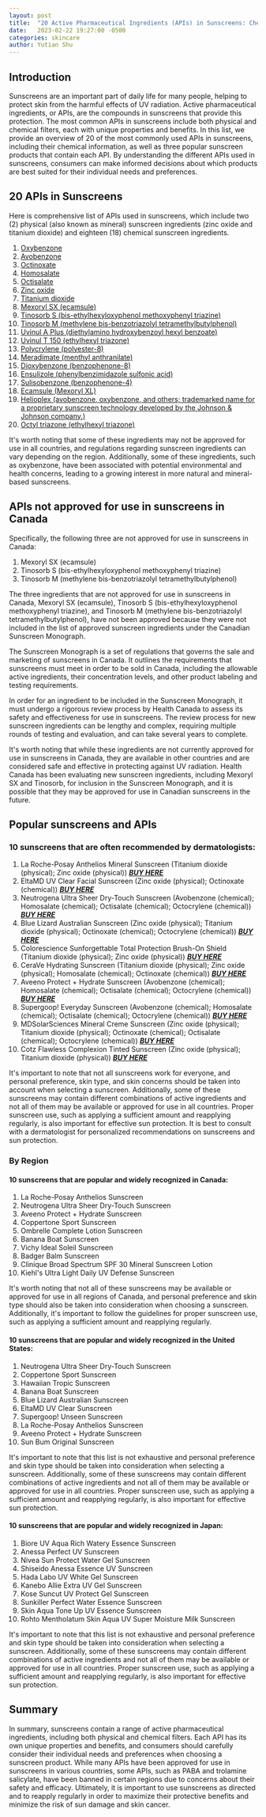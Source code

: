 ```yaml
---
layout: post
title:  "20 Active Pharmaceutical Ingredients (APIs) in Sunscreens: Chemical Information and Popular Products"
date:   2023-02-22 19:27:00 -0500
categories: skincare
author: Yutian Shu
---
```


## Introduction
Sunscreens are an important part of daily life for many people, helping to protect skin from the harmful effects of UV radiation. Active pharmaceutical ingredients, or APIs, are the compounds in sunscreens that provide this protection. The most common APIs in sunscreens include both physical and chemical filters, each with unique properties and benefits. In this list, we provide an overview of 20 of the most commonly used APIs in sunscreens, including their chemical information, as well as three popular sunscreen products that contain each API. By understanding the different APIs used in sunscreens, consumers can make informed decisions about which products are best suited for their individual needs and preferences.

## 20 APIs in Sunscreens
Here is comprehensive list of APIs used in sunscreens, which include   two (2) physical (also known as mineral) sunscreen ingredients (zinc oxide and titanium dioxide) and eighteen (18) chemical sunscreen ingredients.
1. [Oxybenzone](https://pubchem.ncbi.nlm.nih.gov/compound/4632)
2. [Avobenzone](https://pubchem.ncbi.nlm.nih.gov/compound/Avobenzone)
3. [Octinoxate](https://pubchem.ncbi.nlm.nih.gov/compound/octinoxate)
4. [Homosalate](https://pubchem.ncbi.nlm.nih.gov/compound/Homosalate)
5. [Octisalate](https://pubchem.ncbi.nlm.nih.gov/compound/Octisalate)
6. [Zinc oxide](https://pubchem.ncbi.nlm.nih.gov/compound/Zinc-oxide)
7. [Titanium dioxide](https://pubchem.ncbi.nlm.nih.gov/compound/Titanium-dioxide)
8. [Mexoryl SX (ecamsule)](https://pubchem.ncbi.nlm.nih.gov/compound/mexoryl-sx)
9. [Tinosorb S (bis-ethylhexyloxyphenol methoxyphenyl triazine)](https://pubchem.ncbi.nlm.nih.gov/compound/Bemotrizinol)
10. [Tinosorb M (methylene bis-benzotriazolyl tetramethylbutylphenol)](https://pubchem.ncbi.nlm.nih.gov/compound/Methylene-bis-benzotriazolyl-tetramethylbutylphenol)
11. [Uvinul A Plus (diethylamino hydroxybenzoyl hexyl benzoate)](https://pubchem.ncbi.nlm.nih.gov/compound/diethylamino-hydroxybenzoyl-hexyl-benzoate)
12. [Uvinul T 150 (ethylhexyl triazone)](https://pubchem.ncbi.nlm.nih.gov/compound/octyl-triazone)
13. [Polycrylene (polyester-8)](https://pubchem.ncbi.nlm.nih.gov/compound/5350909)
14. [Meradimate (menthyl anthranilate)](https://pubchem.ncbi.nlm.nih.gov/compound/Meradimate)
15. [Dioxybenzone (benzophenone-8)](https://pubchem.ncbi.nlm.nih.gov/compound/9677)
16. [Ensulizole (phenylbenzimidazole sulfonic acid)](https://pubchem.ncbi.nlm.nih.gov/compound/ensulizole)
17. [Sulisobenzone (benzophenone-4)](https://pubchem.ncbi.nlm.nih.gov/compound/5361376)
18. [Ecamsule (Mexoryl XL)](https://pubchem.ncbi.nlm.nih.gov/compound/Mexoryl-XL)
19. [Helioplex (avobenzone, oxybenzone, and others; trademarked name for a proprietary sunscreen technology developed by the Johnson & Johnson company.)](https://www.neutrogena.com/articles/sun/helioplex-technology-explained.html)
20. [Octyl triazone (ethylhexyl triazone)](https://pubchem.ncbi.nlm.nih.gov/compound/160968)

It's worth noting that some of these ingredients may not be approved for use in all countries, and regulations regarding sunscreen ingredients can vary depending on the region. Additionally, some of these ingredients, such as oxybenzone, have been associated with potential environmental and health concerns, leading to a growing interest in more natural and mineral-based sunscreens.

## APIs not approved for use in sunscreens in Canada
Specifically, the following three are not approved for use in sunscreens in Canada:

1.  Mexoryl SX (ecamsule)
2.  Tinosorb S (bis-ethylhexyloxyphenol methoxyphenyl triazine)
3.  Tinosorb M (methylene bis-benzotriazolyl tetramethylbutylphenol)

The three ingredients that are not approved for use in sunscreens in Canada, Mexoryl SX (ecamsule), Tinosorb S (bis-ethylhexyloxyphenol methoxyphenyl triazine), and Tinosorb M (methylene bis-benzotriazolyl tetramethylbutylphenol), have not been approved because they were not included in the list of approved sunscreen ingredients under the Canadian Sunscreen Monograph.

The Sunscreen Monograph is a set of regulations that governs the sale and marketing of sunscreens in Canada. It outlines the requirements that sunscreens must meet in order to be sold in Canada, including the allowable active ingredients, their concentration levels, and other product labeling and testing requirements.

In order for an ingredient to be included in the Sunscreen Monograph, it must undergo a rigorous review process by Health Canada to assess its safety and effectiveness for use in sunscreens. The review process for new sunscreen ingredients can be lengthy and complex, requiring multiple rounds of testing and evaluation, and can take several years to complete.

It's worth noting that while these ingredients are not currently approved for use in sunscreens in Canada, they are available in other countries and are considered safe and effective in protecting against UV radiation. Health Canada has been evaluating new sunscreen ingredients, including Mexoryl SX and Tinosorb, for inclusion in the Sunscreen Monograph, and it is possible that they may be approved for use in Canadian sunscreens in the future.

## Popular sunscreens and APIs

### 10 sunscreens that are often recommended by dermatologists:
1. La Roche-Posay Anthelios Mineral Sunscreen (Titanium dioxide (physical); Zinc oxide (physical))
   ***[BUY HERE](https://www.laroche-posay.us/sunscreen/anthelios-mineral-sunscreen-spf-50-883140000281.html)***
2. EltaMD UV Clear Facial Sunscreen (Zinc oxide (physical); Octinoxate (chemical))
   ***[BUY HERE](https://eltamd.com/product/uv-clear-broad-spectrum-spf-46/)***
3. Neutrogena Ultra Sheer Dry-Touch Sunscreen (Avobenzone (chemical); Homosalate (chemical); Octisalate (chemical); Octocrylene (chemical))
   ***[BUY HERE](https://www.neutrogena.com/sun/sunscreen-lotion/ultra-sheer-dry-touch-sunscreen-broad-spectrum-spf-100/6887290.html)***
4. Blue Lizard Australian Sunscreen (Zinc oxide (physical); Titanium dioxide (physical); Octinoxate (chemical); Octocrylene (chemical))
   ***[BUY HERE](https://www.bluelizard.net/products/sensitive-sunscreen)***
5. Colorescience Sunforgettable Total Protection Brush-On Shield (Titanium dioxide (physical); Zinc oxide (physical))
   ***[BUY HERE](https://www.colorescience.com/products/sunforgettable-total-protection-brush-on-shield-spf-50)***
6. CeraVe Hydrating Sunscreen (Titanium dioxide (physical); Zinc oxide (physical); Homosalate (chemical); Octinoxate (chemical))
   ***[BUY HERE](https://www.cerave.com/skincare/sunscreen/hydrating-sunscreen-face-sheer-tint-spf-30)***
7. Aveeno Protect + Hydrate Sunscreen (Avobenzone (chemical); Homosalate (chemical); Octisalate (chemical); Octocrylene (chemical))
   ***[BUY HERE](https://www.aveeno.com/products/protect-hydrate-lotion-sunscreen-with-broad-spectrum-spf-30)***
8. Supergoop! Everyday Sunscreen (Avobenzone (chemical); Homosalate (chemical); Octisalate (chemical); Octocrylene (chemical))
   ***[BUY HERE](https://supergoop.com/products/everyday-sunscreen)***
9. MDSolarSciences Mineral Creme Sunscreen (Zinc oxide (physical); Titanium dioxide (physical); Octinoxate (chemical); Octisalate (chemical); Octocrylene (chemical))
   ***[BUY HERE](https://mdsolarsciences.com/products/mineral-creme-spf-50-broad-spectrum-uva-uvb-sunscreen)***
10. Cotz Flawless Complexion Tinted Sunscreen (Zinc oxide (physical); Titanium dioxide (physical))
    ***[BUY HERE](https://cotzskincare.com/products/flawless-complexion-spf-50-matte-finish-tinted-sunscreen)***

It's important to note that not all sunscreens work for everyone, and personal preference, skin type, and skin concerns should be taken into account when selecting a sunscreen. Additionally, some of these sunscreens may contain different combinations of active ingredients and not all of them may be available or approved for use in all countries. Proper sunscreen use, such as applying a sufficient amount and reapplying regularly, is also important for effective sun protection. It is best to consult with a dermatologist for personalized recommendations on sunscreens and sun protection.

### By Region

#### 10 sunscreens that are popular and widely recognized in Canada:

1. La Roche-Posay Anthelios Sunscreen
2. Neutrogena Ultra Sheer Dry-Touch Sunscreen
3. Aveeno Protect + Hydrate Sunscreen
4. Coppertone Sport Sunscreen
5. Ombrelle Complete Lotion Sunscreen
6. Banana Boat Sunscreen
7. Vichy Ideal Soleil Sunscreen
8. Badger Balm Sunscreen
9. Clinique Broad Spectrum SPF 30 Mineral Sunscreen Lotion
10. Kiehl's Ultra Light Daily UV Defense Sunscreen

It's worth noting that not all of these sunscreens may be available or approved for use in all regions of Canada, and personal preference and skin type should also be taken into consideration when choosing a sunscreen. Additionally, it's important to follow the guidelines for proper sunscreen use, such as applying a sufficient amount and reapplying regularly.

#### 10 sunscreens that are popular and widely recognized in the United States:

1. Neutrogena Ultra Sheer Dry-Touch Sunscreen
2. Coppertone Sport Sunscreen
3. Hawaiian Tropic Sunscreen
4. Banana Boat Sunscreen
5. Blue Lizard Australian Sunscreen
6. EltaMD UV Clear Sunscreen
7. Supergoop! Unseen Sunscreen
8. La Roche-Posay Anthelios Sunscreen
9. Aveeno Protect + Hydrate Sunscreen
10. Sun Bum Original Sunscreen

It's important to note that this list is not exhaustive and personal preference and skin type should be taken into consideration when selecting a sunscreen. Additionally, some of these sunscreens may contain different combinations of active ingredients and not all of them may be available or approved for use in all countries. Proper sunscreen use, such as applying a sufficient amount and reapplying regularly, is also important for effective sun protection.

#### 10 sunscreens that are popular and widely recognized in Japan:

1. Biore UV Aqua Rich Watery Essence Sunscreen
2. Anessa Perfect UV Sunscreen
3. Nivea Sun Protect Water Gel Sunscreen
4. Shiseido Anessa Essence UV Sunscreen
5. Hada Labo UV White Gel Sunscreen
6. Kanebo Allie Extra UV Gel Sunscreen
7. Kose Suncut UV Protect Gel Sunscreen
8. Sunkiller Perfect Water Essence Sunscreen
9. Skin Aqua Tone Up UV Essence Sunscreen
10. Rohto Mentholatum Skin Aqua UV Super Moisture Milk Sunscreen

It's important to note that this list is not exhaustive and personal preference and skin type should be taken into consideration when selecting a sunscreen. Additionally, some of these sunscreens may contain different combinations of active ingredients and not all of them may be available or approved for use in all countries. Proper sunscreen use, such as applying a sufficient amount and reapplying regularly, is also important for effective sun protection.

## Summary
In summary, sunscreens contain a range of active pharmaceutical ingredients, including both physical and chemical filters. Each API has its own unique properties and benefits, and consumers should carefully consider their individual needs and preferences when choosing a sunscreen product. While many APIs have been approved for use in sunscreens in various countries, some APIs, such as PABA and trolamine salicylate, have been banned in certain regions due to concerns about their safety and efficacy. Ultimately, it is important to use sunscreens as directed and to reapply regularly in order to maximize their protective benefits and minimize the risk of sun damage and skin cancer.